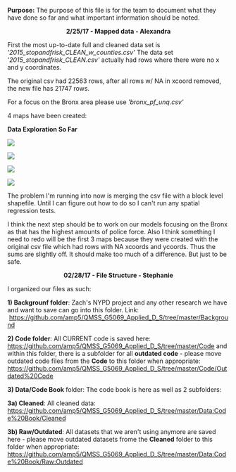 **Purpose:** The purpose of this file is for the team to document what they have done so far and what important information should be noted. 


<p align="center">
  <b>2/25/17 - Mapped data - Alexandra </b>
</p>

First the most up-to-date full and cleaned data set is *'2015_stopandfrisk_CLEAN_w_counties.csv'*
The data set *'2015_stopandfrisk_CLEAN.csv'* actually had rows where there were no x and y coordinates.

The original csv had 22563 rows, after all rows w/ NA in xcoord removed, the new file has 21747 rows.

For a focus on the Bronx area please use *'bronx_pf_unq.csv'*

4 maps have been created:

**Data Exploration So Far**

![](https://cloud.githubusercontent.com/assets/5368361/23278155/88a070fa-f9de-11e6-892c-aca5b1f3532e.png)

![](https://cloud.githubusercontent.com/assets/5368361/23278160/8c1cff8c-f9de-11e6-860c-62f927ef516d.png)

![](https://cloud.githubusercontent.com/assets/5368361/23278157/8a23bf36-f9de-11e6-9044-dc68883187a5.png)

![](https://cloud.githubusercontent.com/assets/5368361/23336176/e3b5d602-fb95-11e6-97b0-82cd891adb26.png)


The problem I'm running into now is merging the csv file with a block level shapefile. 
Until I can figure out how to do so I can't run any spatial regression tests. 

I think the next step should be to work on our models focusing on the Bronx as that has the highest amounts of police force.
Also I think something I need to redo will be the first 3 maps because they were created with the original csv file which had
rows with NA xcoords and ycoords. Thus the sums are slightly off. It should make too much of a difference. But just to be safe. 

<p align="center">
  <b>02/28/17 - File Structure - Stephanie </b>
</p>

I organized our files as such:

**1) Backgrounf folder**: Zach's NYPD project and any other research we have and want to save can go into this folder.  Link:  https://github.com/amp5/QMSS_G5069_Applied_D_S/tree/master/Background

**2) Code folder**:  All CURRENT code is saved here:  https://github.com/amp5/QMSS_G5069_Applied_D_S/tree/master/Code and within this folder, there is a subfolder for all **outdated code** - please move outdated code files from the **Code** to this folder when appropriate: https://github.com/amp5/QMSS_G5069_Applied_D_S/tree/master/Code/Outdated%20Code

**3) Data/Code Book** folder: The code book is here as well as 2 subfolders:

  **3a) Cleaned**: All cleaned data: https://github.com/amp5/QMSS_G5069_Applied_D_S/tree/master/Data:Code%20Book/Cleaned
  
  **3b) Raw/Outdated**: All datasets that we aren't using anymore are saved here - please move outdated datasets frome the **Cleaned** folder to this folder when appropriate: https://github.com/amp5/QMSS_G5069_Applied_D_S/tree/master/Data:Code%20Book/Raw:Outdated

